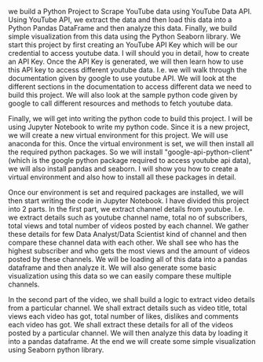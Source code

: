 we build a Python Project to Scrape YouTube data using YouTube Data API. Using YouTube API, we extract the data and then load this data into a Python Pandas DataFrame and then analyze this data. Finally, we build simple visualization from this data using the Python Seaborn library.
We start this project by first creating an YouTube API Key which will be our credential to access youtube data. I will should you in detail, how to create an API Key. 
Once the API Key is generated, we will then learn how to use this API key to access different youtube data. I.e. we will walk through the documentation given by google to use youtube API. We will look at the different sections in the documentation to access different data we need to build this project. We will also look at the sample python code given by google to call different resources and methods to fetch youtube data.

Finally, we will get into writing the python code to build this project. I will be using Jupyter Notebook to write my python code. Since it is a new project, we will create a new virtual environment for this project. We will use anaconda for this. Once the virtual environment is set, we will then install all the required python packages. So we will install "google-api-python-client" (which is the google python package required to access youtube api data), we will also install pandas and seaborn. I will show you how to create a virtual environment and also how to install all these packages in detail.

Once our environment is set and required packages are installed, we will then start writing the code in Jupyter Notebook. I have divided this project into 2 parts.
In the first part, we extract channel details from youtube. I.e. we extract details such as youtube channel name, total no of subscribers, total views and total number of videos posted by each channel. We gather these details for few Data Analyst/Data Scientist kind of channel and then compare these channel data with each other. We shall see who has the highest subscriber and who gets the most views and the amount of videos posted by these channels. We will be loading all of this data into a pandas dataframe and then analyze it. We will also generate some basic visualization using this data so we can easily compare these multiple channels.

In the second part of the video, we shall build a logic to extract video details from a particular channel. We shall extract details such as video title, total views each video has got, total number of likes, dislikes and comments each video has got. We shall extract these details for all of the videos posted by a particular channel. We will then analyze this data by loading it into a pandas dataframe. At the end we will create some simple visualization using Seaborn python library.
